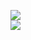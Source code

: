 [![](https://img.shields.io/badge/Made%20With-Github%20Spray-lightgrey.svg?style=for-the-badge&logo=github)](https://github.com/Annihil/github-spray#8863)  
[![](https://i.imgur.com/2DrTn0Z.gif)](https://github.com/Annihil/github-spray)
